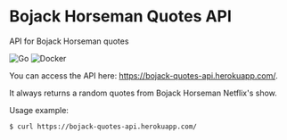 # Bojack Horseman Quotes API

API for Bojack Horseman quotes

![Go](https://github.com/leozz37/bojack-horseman-quotes/workflows/Go/badge.svg)
![Docker](https://github.com/leozz37/bojack-horseman-quotes/workflows/Docker/badge.svg)


You can access the API here: https://bojack-quotes-api.herokuapp.com/.

It always returns a random quotes from Bojack Horseman Netflix's show.

Usage example:

`$ curl https://bojack-quotes-api.herokuapp.com/`
